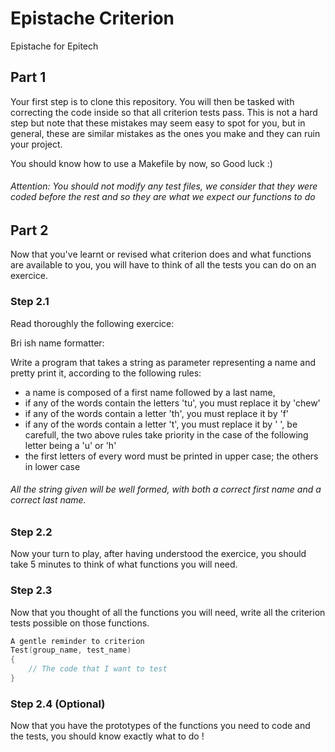 # Epistache Criterion
Epistache for Epitech

## Part 1

Your first step is to clone this repository.
You will then be tasked with correcting the code inside so that all criterion tests pass.
This is not a hard step but note that these mistakes may seem easy to spot for you, but in general, these are similar mistakes as the ones you make and they can ruin your project.

You should know how to use a Makefile by now, so Good luck :)

###### Attention: You should not modify any test files, we consider that they were coded before the rest and so they are what we expect our functions to do


## Part 2

Now that you've learnt or revised what criterion does and what functions are available to you, you will have to think of all the tests you can do on an exercice.

### Step 2.1

Read thoroughly the following exercice:

Bri ish name formatter:

Write a program that takes a string as parameter representing a name and pretty print it, according to the following rules:

- a name is composed of a first name followed by a last name,
- if any of the words contain the letters 'tu', you must replace it by 'chew'
- if any of the words contain a letter 'th', you must replace it by 'f'
- if any of the words contain a letter 't', you must replace it by ' ', be carefull, the two above rules take priority in the case of the following letter being a 'u' or 'h'
- the first letters of every word must be printed in upper case; the others in lower case

###### All the string given will be well formed, with both a correct first name and a correct last name.

### Step 2.2

Now your turn to play, after having understood the exercice, you should take 5 minutes to think of what functions you will need.

### Step 2.3

Now that you thought of all the functions you will need, write all the criterion tests possible on those functions.

```C
A gentle reminder to criterion
Test(group_name, test_name)
{
    // The code that I want to test
}
```

### Step 2.4 (Optional)

Now that you have the prototypes of the functions you need to code and the tests, you should know exactly what to do !
